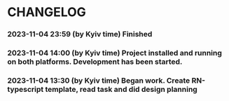 # CHANGELOG

### 2023-11-04 23:59 (by Kyiv time) Finished

### 2023-11-04 14:00 (by Kyiv time) Project installed and running on both platforms. Development has been started.

### 2023-11-04 13:30 (by Kyiv time) Began work. Create RN-typescript template, read task and did design planning 
